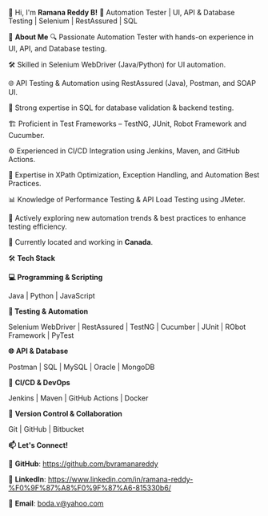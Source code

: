 👋 Hi, I'm **Ramana Reddy B!**
🚀 Automation Tester | UI, API & Database Testing | Selenium | RestAssured | SQL

🔹 **About Me**
🔍 Passionate Automation Tester with hands-on experience in UI, API, and Database testing.

🛠 Skilled in Selenium WebDriver (Java/Python) for UI automation.

🌐 API Testing & Automation using RestAssured (Java), Postman, and SOAP UI.

💾 Strong expertise in SQL for database validation & backend testing.

🏗 Proficient in Test Frameworks – TestNG, JUnit, Robot Framework and Cucumber.

⚙️ Experienced in CI/CD Integration using Jenkins, Maven, and GitHub Actions.

🎯 Expertise in XPath Optimization, Exception Handling, and Automation Best Practices.

📊 Knowledge of Performance Testing & API Load Testing using JMeter.

🔄 Actively exploring new automation trends & best practices to enhance testing efficiency.

🏢 Currently located and working in **Canada**.

🛠 **Tech Stack**

**💻 Programming & Scripting**

Java | Python | JavaScript

**🧪 Testing & Automation**

Selenium WebDriver | RestAssured | TestNG | Cucumber | JUnit | RObot Framework | PyTest

**🌐** **API & Database**

Postman | SQL | MySQL | Oracle | MongoDB

**🔄** **CI/CD & DevOps**

Jenkins | Maven | GitHub Actions | Docker

**📜** **Version Control & Collaboration**

Git | GitHub | Bitbucket

**📫** **Let's Connect!**

**🔗** **GitHub**: https://github.com/bvramanareddy

**🔗** **LinkedIn**: https://www.linkedin.com/in/ramana-reddy-%F0%9F%87%A8%F0%9F%87%A6-815330b6/

**📧** **Email**: boda.v@yahoo.com
